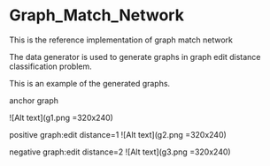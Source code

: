 # Graph_Match_Network
This is the reference implementation of graph match network

The data generator is used to generate graphs in graph edit distance classification problem.


This is an example of the generated graphs.

anchor graph

![Alt text](g1.png =320x240)

positive graph:edit distance=1
![Alt text](g2.png =320x240)

negative graph:edit distance=2
![Alt text](g3.png =320x240)
